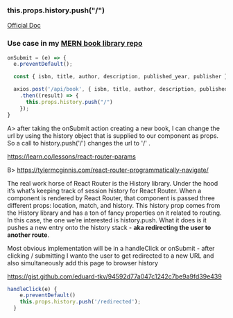  ### this.props.history.push("/")

 [Official Doc](https://reacttraining.com/react-router/core/api/history)


### Use case in my [MERN book library repo](https://github.com/rohan-paul/MERN-book-library/blob/master/src/components/Create.js)

```js
onSubmit = (e) => {
  e.preventDefault();

  const { isbn, title, author, description, published_year, publisher } = this.state;

  axios.post('/api/book', { isbn, title, author, description, published_year, publisher })
    .then((result) => {
      this.props.history.push("/")
    });
}
```

 A> after taking the onSubmit action creating a new book, I can change the url by using the history object that is supplied to our component as props. So a call to history.push('/') changes the url to '/' .

 https://learn.co/lessons/react-router-params

B> https://tylermcginnis.com/react-router-programmatically-navigate/

The real work horse of React Router is the History library. Under the hood it’s what’s keeping track of session history for React Router. When a component is rendered by React Router, that component is passed three different props: location, match, and history. This history prop comes from the History library and has a ton of fancy properties on it related to routing. In this case, the one we’re interested is history.push. What it does is it pushes a new entry onto the history stack - **aka redirecting the user to another route**.

Most obvious implementation will be in a handleClick or onSubmit - after clicking / submitting I wanto the user to get redirected to a new URL and also simultaneously add this page to browser history

https://gist.github.com/eduard-tkv/94592d77a047c1242c7be9a9fd39e439

```js
handleClick(e) {
    e.preventDefault()
    this.props.history.push('/redirected');
  }
```
